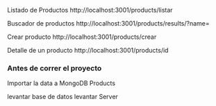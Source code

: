 Listado de Productos 
http://localhost:3001/products/listar

Buscador de productos
http://localhost:3001/products/results/?name=

Crear producto
http://localhost:3001/products/crear

Detalle de un producto
http://localhost:3001/products/id

### Antes de correr el proyecto
Importar la data a MongoDB Products

levantar base de datos
levantar Server
